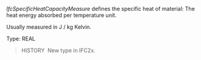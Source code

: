 ﻿_IfcSpecificHeatCapacityMeasure_ defines the specific heat of material: The heat energy absorbed per temperature unit.

Usually measured in J / kg Kelvin.

Type: REAL

> HISTORY&nbsp; New type in IFC2x.